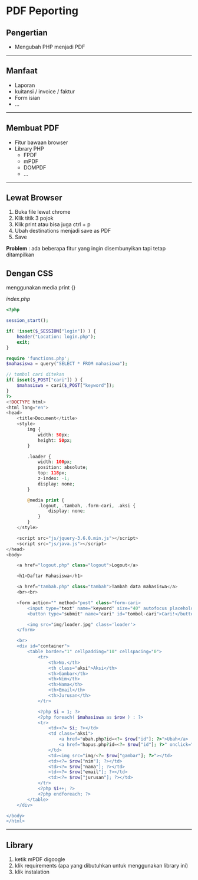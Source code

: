 # PDF Peporting

## Pengertian

-   Mengubah PHP menjadi PDF

---

## Manfaat

-   Laporan
-   kuitansi / invoice / faktur
-   Form isian
-   ...

---

## Membuat PDF

-   Fitur bawaan browser
-   Library PHP
    -   FPDF
    -   mPDF
    -   DOMPDF
    -   ...

---

## Lewat Browser

1. Buka file lewat chrome
2. Klik titik 3 pojok
3. Klik print atau bisa juga ctrl + p
4. Ubah destinations menjadi save as PDF
5. Save

**Problem** : ada beberapa fitur yang ingin disembunyikan tapi tetap ditampilkan

## Dengan CSS

menggunakan media print {}

_index.php_

```php
<?php

session_start();

if( !isset($_SESSION["login"]) ) {
    header("Location: login.php");
    exit;
}

require 'functions.php';
$mahasiswa = query("SELECT * FROM mahasiswa");

// tombol cari ditekan
if( isset($_POST["cari"]) ) {
    $mahasiswa = cari($_POST["keyword"]);
}
?>
<!DOCTYPE html>
<html lang="en">
<head>
    <title>Document</title>
    <style>
        img {
            width: 50px;
            height: 50px;
        }

        .loader {
            width: 100px;
            position: absolute;
            top: 118px;
            z-index: -1;
            display: none;
        }

        @media print {
            .logout, .tambah, .form-cari, .aksi {
                display: none;
            }
        }
    </style>

    <script src="js/jquery-3.6.0.min.js"></script>
    <script src="js/java.js"></script>
</head>
<body>

    <a href="logout.php" class="logout">Logout</a>

    <h1>Daftar Mahasiswa</h1>

    <a href="tambah.php" class="tambah">Tambah data mahasiswa</a>
    <br><br>

    <form action="" method="post" class="form-cari>
        <input type="text" name="keyword" size="40" autofocus placeholder="masukkan keyword pencarian" autocomplete="off" id="keyword">
        <button type="submit" name="cari" id="tombol-cari">Cari!</button>

        <img src="img/loader.jpg" class='loader'>
    </form>

    <br>
    <div id="container">
        <table border="1" cellpadding="10" cellspacing="0">
            <tr>
                <th>No.</th>
                <th class="aksi">Aksi</th>
                <th>Gambar</th>
                <th>Nim</th>
                <th>Nama</th>
                <th>Email</th>
                <th>Jurusan</th>
            </tr>

            <?php $i = 1; ?>
            <?php foreach( $mahasiswa as $row ) : ?>
            <tr>
                <td><?= $i; ?></td>
                <td class="aksi">
                    <a href="ubah.php?id=<?= $row["id"]; ?>">Ubah</a> |
                    <a href="hapus.php?id=<?= $row["id"]; ?>" onclick="return confirm('yakin?')">Hapus</a>
                </td>
                <td><img src="img/<?= $row["gambar"]; ?>"></td>
                <td><?= $row["nim"]; ?></td>
                <td><?= $row["nama"]; ?></td>
                <td><?= $row["email"]; ?></td>
                <td><?= $row["jurusan"]; ?></td>
            </tr>
            <?php $i++; ?>
            <?php endforeach; ?>
        </table>
    </div>

</body>
</html>
```

---

## Library

1. ketik mPDF digoogle
2. klik requirements (apa yang dibutuhkan untuk menggunakan library ini)
3. klik instalation
